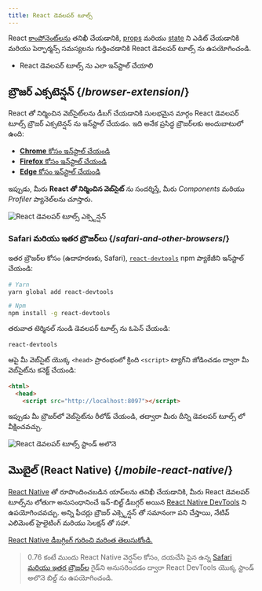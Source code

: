 ```yaml
---
title: React డెవలపర్ టూల్స్
---
```


<Intro>

React [కాంపోనెంట్‌లను](/learn/your-first-component) తనిఖీ చేయడానికి, [props](/learn/passing-props-to-a-component) మరియు [state](/learn/state-a-components-memory) ని ఎడిట్ చేయడానికి మరియు పెర్ఫార్మన్స్ సమస్యలను గుర్తించడానికి React డెవలపర్ టూల్స్ ను ఉపయోగించండి.

</Intro>

<YouWillLearn>

* React డెవలపర్ టూల్స్ ను ఎలా ఇన్‌స్టాల్ చేయాలి

</YouWillLearn>

## బ్రౌజర్ ఎక్సటెన్షన్ {/*browser-extension*/}

React తో నిర్మించిన వెబ్‌సైట్‌లను డీబగ్ చేయడానికి సులభమైన మార్గం React డెవలపర్ టూల్స్ బ్రౌజర్ ఎక్సటెన్షన్ ను ఇన్‌స్టాల్ చేయడం. ఇది అనేక ప్రసిద్ధ బ్రౌజర్‌లకు అందుబాటులో ఉంది:

* [**Chrome** కోసం ఇన్‌స్టాల్ చేయండి](https://chrome.google.com/webstore/detail/react-developer-tools/fmkadmapgofadopljbjfkapdkoienihi?hl=en)
* [**Firefox** కోసం ఇన్‌స్టాల్ చేయండి](https://addons.mozilla.org/en-US/firefox/addon/react-devtools/)
* [**Edge** కోసం ఇన్‌స్టాల్ చేయండి](https://microsoftedge.microsoft.com/addons/detail/react-developer-tools/gpphkfbcpidddadnkolkpfckpihlkkil)

ఇప్పుడు, మీరు **React తో నిర్మించిన వెబ్‌సైట్‌** ను సందర్శిస్తే, మీరు _Components_ మరియు _Profiler_ ప్యానెల్‌లను చూస్తారు.

![React డెవలపర్ టూల్స్ ఎక్స్టెన్షన్](/images/docs/react-devtools-extension.png)

### Safari మరియు ఇతర బ్రౌజర్‌లు {/*safari-and-other-browsers*/}
ఇతర బ్రౌజర్‌ల కోసం (ఉదాహరణకు, Safari), [`react-devtools`](https://www.npmjs.com/package/react-devtools) npm ప్యాకేజీని ఇన్‌స్టాల్ చేయండి:
```bash
# Yarn
yarn global add react-devtools

# Npm
npm install -g react-devtools
```

తరువాత టెర్మినల్ నుండి డెవలపర్ టూల్స్ ను ఓపెన్ చేయండి:
```bash
react-devtools
```

ఆపై మీ వెబ్‌సైట్ యొక్క `<head>` ప్రారంభంలో క్రింది `<script>` ట్యాగ్‌ని జోడించడం ద్వారా మీ వెబ్‌సైట్‌ను కనెక్ట్ చేయండి:
```html {3}
<html>
  <head>
    <script src="http://localhost:8097"></script>
```

ఇప్పుడు మీ బ్రౌజర్‌లో వెబ్‌సైట్‌ను రీలోడ్ చేయండి, తద్వారా మీరు దీన్ని డెవలపర్ టూల్స్ లో వీక్షించవచ్చు.

![React డెవలపర్ టూల్స్ స్టాండ్ అలొనె](/images/docs/react-devtools-standalone.png)

## మొబైల్ (React Native) {/*mobile-react-native*/}

[React Native](https://reactnative.dev/)‌ తో రూపొందించబడిన యాప్‌లను తనిఖీ చేయడానికి, మీరు React డెవలపర్ టూల్స్‌ను లోతుగా అనుసంధానించే ఇన్-బిల్ట్ డీబగ్గర్ అయిన [React Native DevTools](https://reactnative.dev/docs/react-native-devtools) ని ఉపయోగించవచ్చు. అన్ని ఫీచర్లు బ్రౌజర్ ఎక్స్టెన్షన్ తో సమానంగా పని చేస్తాయి, నేటివ్ ఎలిమెంట్ హైలైటింగ్ మరియు సెలక్షన్ తో సహా.

[React Native డీబగ్గింగ్ గురించి మరింత తెలుసుకోండి.](https://reactnative.dev/docs/debugging)

> 0.76 కంటే ముందు React Native వెర్షన్‌ల కోసం, దయచేసి పైన ఉన్న [Safari మరియు ఇతర బ్రౌజర్‌ల](#safari-and-other-browsers) గైడ్‌ని అనుసరించడం ద్వారా React DevTools యొక్క స్టాండ్ అలొనె బిల్డ్ ను ఉపయోగించండి.
